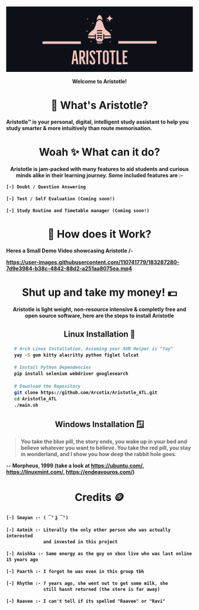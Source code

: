 ![](Aristotle-New.png)

<html>
<p align = center>
  <b>Welcome to Aristotle!<b>

  <h1 align="center">💎 What's Aristotle?  </h1>
 </p> 
    Aristotle™ is your personal, digital, intelligent study assistant to help you study smarter & more intuitively than route memorisation. 
    
<html>
  <body>
    <h1 align="center"> Woah ✨ What can it do? </h1>
    <p align="center"> Aristotle is jam-packed with many features to aid students and curious minds alike in their learning journey. Some included features are :- </p>
  </body>
 </html>
    
    [-] Doubt / Question Answering
    
    [-] Test / Self Evaluation (Coming soon!)
    
    [-] Study Routine and Timetable manager (Coming soon!)
    
<html>
    
 <body> 
      
  <h1 align="center"> 🎥 How does it Work? </h1>
  
 </body>
      
  </html>
    
  Heres a Small Demo Video showcasing Aristotle /-

https://user-images.githubusercontent.com/110741779/183287280-7d9e3984-b38c-4842-88d2-a251aa8075ea.mp4

<html>
    
 <body> 
      
  <h1 align="center"> Shut up and take my money! 💵 </h1>
  <p align="center"> Aristotle is light weight, non-resource intensive & completly free and open source software, here are the steps to install Aristotle </p>
   
  <h2 align="center"> Linux Installation 🐧</h1>
    
 </body>
      
</html>
    

 ```bash
    # Arch Linux Installation, Assuming your AUR Helper is "Yay"
    yay -S gum kitty alacritty python figlet lolcat
    
    # Install Python Dependencies
    pip install selenium webdriver googlesearch
    
    # Download the Repository
    git clone https://github.com/Arcotix/Aristotle_ATL.git
    cd Aristotle_ATL
    ./main.sh
``` 
    
<html>
    
 <body> 
   
  <h2 align="center"> Windows Installation 🪟</h1>
    
 </body>
      
</html>

> You take the blue pill, the story ends, you wake up in your bed and believe whatever you want to believe. You take the red pill, you stay in wonderland, and I show you how deep the rabbit hole goes.
    
 -- **Morpheus, 1999** (take a look at https://ubuntu.com/, https://linuxmint.com/, https://endeavouros.com/)



<html>
    
 <body> 
   
  <h1 align="center"> Credits 🪙</h1>
    
 </body>
      
</html>
    
```
[-] Smayan :- ( ͡° ͜ʖ ͡°) 
    
[-] Aatmik :- Literally the only other person who was actually interested 
              and invested in this project
    
[-] Anishka :- Same energy as the guy on xbox live who was last online 15 years ago
    
[-] Paarth :- I forgot he was even in this group tbh
    
[-] Rhythm :- 7 years ago, she went out to get some milk, she 
              still hasnt returned (the store is far away)
    
[-] Raavee :- I can't tell if its spelled "Raavee" or "Ravi"
```
